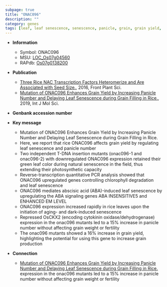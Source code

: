 ```yaml
---
subpage: true
title: "ONAC096"
description: ""
category: genes
tags: [leaf, leaf senescence, senescence, panicle, grain, grain yield, yield,  ABA , cytokinin, abscisic acid, ABA, grain filling, fertility, grain weight]
---
```


* **Information**  
    + Symbol: ONAC096  
    + MSU: [LOC_Os07g04560](http://rice.plantbiology.msu.edu/cgi-bin/ORF_infopage.cgi?orf=LOC_Os07g04560)  
    + RAPdb: [Os07g0138200](http://rapdb.dna.affrc.go.jp/viewer/gbrowse_details/irgsp1?name=Os07g0138200)  

* **Publication**  
    + [Three Rice NAC Transcription Factors Heteromerize and Are Associated with Seed Size.](http://www.ncbi.nlm.nih.gov/pubmed?term=Three+Rice+NAC+Transcription+Factors+Heteromerize+and+Are+Associated+with+Seed+Size.%5BTitle%5D), 2016, Front Plant Sci.
    + [Mutation of ONAC096 Enhances Grain Yield by Increasing Panicle Number and Delaying Leaf Senescence during Grain Filling in Rice.](http://www.ncbi.nlm.nih.gov/pubmed?term=Mutation+of+ONAC096+Enhances+Grain+Yield+by+Increasing+Panicle+Number+and+Delaying+Leaf+Senescence+during+Grain+Filling+in+Rice.%5BTitle%5D), 2019, Int J Mol Sci.

* **Genbank accession number**  

* **Key message**  
    + Mutation of ONAC096 Enhances Grain Yield by Increasing Panicle Number and Delaying Leaf Senescence during Grain Filling in Rice.
    + Here, we report that rice ONAC096 affects grain yield by regulating leaf senescence and panicle number
    + Two independent T-DNA insertion mutants (onac096-1 and onac096-2) with downregulated ONAC096 expression retained their green leaf color during natural senescence in the field, thus extending their photosynthetic capacity
    + Reverse-transcription quantitative PCR analysis showed that ONAC096 upregulated genes controlling chlorophyll degradation and leaf senescence
    + ONAC096 mediates abscisic acid (ABA)-induced leaf senescence by upregulating the ABA signaling genes ABA INSENSITIVE5 and ENHANCED EM LEVEL
    + ONAC096 expression increased rapidly in rice leaves upon the initiation of aging- and dark-induced senescence
    + Repressed OsCKX2 (encoding cytokinin oxidase/dehydrogenase) expression in the onac096 mutants led to a 15% increase in panicle number without affecting grain weight or fertility
    + The onac096 mutants showed a 16% increase in grain yield, highlighting the potential for using this gene to increase grain production

* **Connection**  
    + [Mutation of ONAC096 Enhances Grain Yield by Increasing Panicle Number and Delaying Leaf Senescence during Grain Filling in Rice.](encoding+cytokinin+oxidase/dehydrogenase) expression in the onac096 mutants led to a 15% increase in panicle number without affecting grain weight or fertility



